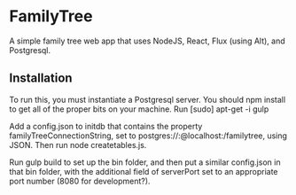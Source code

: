 FamilyTree
===========
A simple family tree web app that uses NodeJS, React, 
Flux (using Alt), and Postgresql.

Installation
----------
To run this, you must instantiate a Postgresql server. You should npm install
to get all of the proper bits on your machine. Run [sudo] apt-get -i gulp

Add a config.json to initdb that contains the property 
familyTreeConnectionString, set to 
postgres://<role>:<password>@localhost:<portnum>/familytree, using JSON. 
Then run node createtables.js.

Run gulp build to set up the bin folder, and then put a similar config.json
in that bin folder, with the additional field of serverPort set to an appropriate 
port number (8080 for development?).

